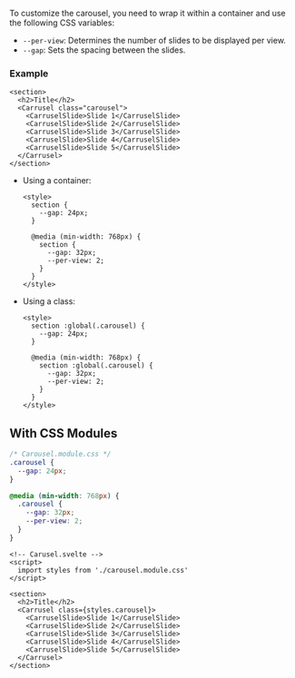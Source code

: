 <script>
  import Title from '../Title.svelte'
</script>

<Title label="Styling"></Title>

To customize the carousel, you need to wrap it within a container and use the
following CSS variables:

- `--per-view`: Determines the number of slides to be displayed per view.
- `--gap`: Sets the spacing between the slides.

### Example

```svelte
<section>
  <h2>Title</h2>
  <Carrusel class="carousel">
    <CarruselSlide>Slide 1</CarruselSlide>
    <CarruselSlide>Slide 2</CarruselSlide>
    <CarruselSlide>Slide 3</CarruselSlide>
    <CarruselSlide>Slide 4</CarruselSlide>
    <CarruselSlide>Slide 5</CarruselSlide>
  </Carrusel>
</section>
```

- Using a container:

  ```svelte
  <style>
    section {
      --gap: 24px;
    }

    @media (min-width: 768px) {
      section {
        --gap: 32px;
        --per-view: 2;
      }
    }
  </style>
  ```

- Using a class:

  ```svelte
  <style>
    section :global(.carousel) {
      --gap: 24px;
    }

    @media (min-width: 768px) {
      section :global(.carousel) {
        --gap: 32px;
        --per-view: 2;
      }
    }
  </style>
  ```

## With CSS Modules

```css
/* Carousel.module.css */
.carousel {
  --gap: 24px;
}

@media (min-width: 768px) {
  .carousel {
    --gap: 32px;
    --per-view: 2;
  }
}
```

```svelte
<!-- Carusel.svelte -->
<script>
  import styles from './carousel.module.css'
</script>

<section>
  <h2>Title</h2>
  <Carrusel class={styles.carousel}>
    <CarruselSlide>Slide 1</CarruselSlide>
    <CarruselSlide>Slide 2</CarruselSlide>
    <CarruselSlide>Slide 3</CarruselSlide>
    <CarruselSlide>Slide 4</CarruselSlide>
    <CarruselSlide>Slide 5</CarruselSlide>
  </Carrusel>
</section>
```
